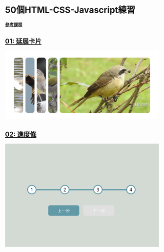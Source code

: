 # 50個HTML-CSS-Javascript練習
[**參考課程**](https://www.udemy.com/course/50-projects-50-days/)

## [01: 延展卡片](https://github.com/querlemtle/50-practices-of-HTML-CSS-Javascript/tree/main/%E5%BB%B6%E5%B1%95%E5%8D%A1%E7%89%87)
![延展卡片](/延展卡片/images/preview.png)

## [02: 進度條](https://github.com/querlemtle/50-practices-of-HTML-CSS-Javascript/tree/main/%E9%80%B2%E5%BA%A6%E6%A2%9D)
![進度條](/進度條/preview.png)
